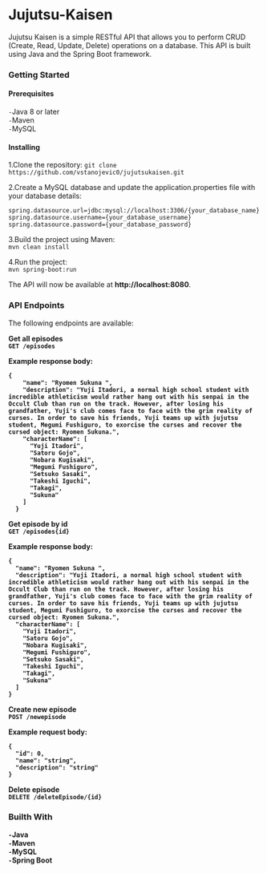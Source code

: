 # Jujutsu-Kaisen

Jujutsu Kaisen is a simple RESTful API that allows you to perform CRUD (Create, Read, Update, Delete) operations on a database. This API is built using Java and the Spring Boot framework.

<h3>Getting Started</h3>

<h4>Prerequisites</h4>

`-`Java 8 or later<br>
`-`Maven<br>
`-`MySQL

<h4>
Installing</h4>

1.Clone the repository:
```git clone https://github.com/vstanojevic0/jujutsukaisen.git```

2.Create a MySQL database and update the application.properties file with your database details:
```
spring.datasource.url=jdbc:mysql://localhost:3306/{your_database_name}
spring.datasource.username={your_database_username}
spring.datasource.password={your_database_password}
```

3.Build the project using Maven:<br>
``mvn clean install``

4.Run the project:<br>
``mvn spring-boot:run``

The API will now be available at <b>http://localhost:8080</b>.

<h3>API Endpoints</h3>
The following endpoints are available:

<b>Get all episodes<b><br>
``GET /episodes``

Example response body:
<br>
```
{
    "name": "Ryomen Sukuna ",
    "description": "Yuji Itadori, a normal high school student with incredible athleticism would rather hang out with his senpai in the Occult Club than run on the track. However, after losing his grandfather, Yuji's club comes face to face with the grim reality of curses. In order to save his friends, Yuji teams up with jujutsu student, Megumi Fushiguro, to exorcise the curses and recover the cursed object: Ryomen Sukuna.",
    "characterName": [
      "Yuji Itadori",
      "Satoru Gojo",
      "Nobara Kugisaki",
      "Megumi Fushiguro",
      "Setsuko Sasaki",
      "Takeshi Iguchi",
      "Takagi",
      "Sukuna"
    ]
  }
```

<b>Get episode by id<b><br>
``GET /episodes{id}``

Example response body:
<br>
```
{
  "name": "Ryomen Sukuna ",
  "description": "Yuji Itadori, a normal high school student with incredible athleticism would rather hang out with his senpai in the Occult Club than run on the track. However, after losing his grandfather, Yuji's club comes face to face with the grim reality of curses. In order to save his friends, Yuji teams up with jujutsu student, Megumi Fushiguro, to exorcise the curses and recover the cursed object: Ryomen Sukuna.",
  "characterName": [
    "Yuji Itadori",
    "Satoru Gojo",
    "Nobara Kugisaki",
    "Megumi Fushiguro",
    "Setsuko Sasaki",
    "Takeshi Iguchi",
    "Takagi",
    "Sukuna"
  ]
}
```
<b>Create new episode</b><br>
``POST /newepisode``

Example request body:
```
{
  "id": 0,
  "name": "string",
  "description": "string"
}
```
<b>Delete episode</b><br>
``DELETE /deleteEpisode/{id}``

<h3>Builth With</h3>

`-`Java<br>
`-`Maven<br>
`-`MySQL<br>
`-`Spring Boot


